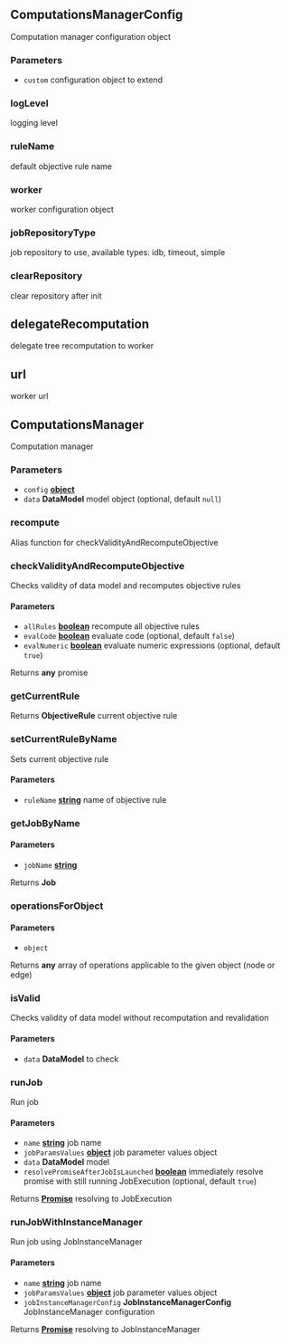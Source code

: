 <!-- Generated by documentation.js. Update this documentation by updating the source code. -->

## ComputationsManagerConfig

Computation manager configuration object

### Parameters

*   `custom`  configuration object to extend

### logLevel

logging level

### ruleName

default objective rule name

### worker

worker configuration object

### jobRepositoryType

job repository to use, available types: idb, timeout, simple

### clearRepository

clear repository after init

## delegateRecomputation

delegate tree recomputation to worker

## url

worker url

## ComputationsManager

Computation manager

### Parameters

*   `config` **[object][1]** 
*   `data` **DataModel** model object (optional, default `null`)

### recompute

Alias function for checkValidityAndRecomputeObjective

### checkValidityAndRecomputeObjective

Checks validity of data model and recomputes objective rules

#### Parameters

*   `allRules` **[boolean][2]** recompute all objective rules
*   `evalCode` **[boolean][2]** evaluate code (optional, default `false`)
*   `evalNumeric` **[boolean][2]** evaluate numeric expressions (optional, default `true`)

Returns **any** promise

### getCurrentRule

Returns **ObjectiveRule** current objective rule

### setCurrentRuleByName

Sets current objective rule

#### Parameters

*   `ruleName` **[string][3]** name of objective rule

### getJobByName

#### Parameters

*   `jobName` **[string][3]** 

Returns **Job** 

### operationsForObject

#### Parameters

*   `object`  

Returns **any** array of operations applicable to the given object (node or edge)

### isValid

Checks validity of data model without recomputation and revalidation

#### Parameters

*   `data` **DataModel** to check

### runJob

Run job

#### Parameters

*   `name` **[string][3]** job name
*   `jobParamsValues` **[object][1]** job parameter values object
*   `data` **DataModel** model
*   `resolvePromiseAfterJobIsLaunched` **[boolean][2]** immediately resolve promise with still running JobExecution (optional, default `true`)

Returns **[Promise][4]** resolving to JobExecution

### runJobWithInstanceManager

Run job using JobInstanceManager

#### Parameters

*   `name` **[string][3]** job name
*   `jobParamsValues` **[object][1]** job parameter values object
*   `jobInstanceManagerConfig` **JobInstanceManagerConfig** JobInstanceManager configuration

Returns **[Promise][4]** resolving to JobInstanceManager

[1]: https://developer.mozilla.org/docs/Web/JavaScript/Reference/Global_Objects/Object

[2]: https://developer.mozilla.org/docs/Web/JavaScript/Reference/Global_Objects/Boolean

[3]: https://developer.mozilla.org/docs/Web/JavaScript/Reference/Global_Objects/String

[4]: https://developer.mozilla.org/docs/Web/JavaScript/Reference/Global_Objects/Promise
